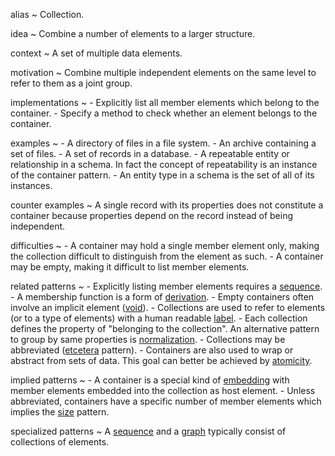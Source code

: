 alias
  ~ Collection.

idea
  ~ Combine a number of elements to a larger structure.

context
  ~ A set of multiple data elements.

motivation
  ~ Combine multiple independent elements on the same level to refer to
    them as a joint group.

implementations
  ~ -   Explicitly list all member elements which belong to the
        container.
    -   Specify a method to check whether an element belongs to the
        container.

examples
  ~ -   A directory of files in a file system.
    -   An archive containing a set of files.
    -   A set of records in a database.
    -   A repeatable entity or relationship in a schema. In fact the
        concept of repeatability is an instance of the container
        pattern.
    -   An entity type in a schema is the set of all of its instances.

counter examples
  ~ A single record with its properties does not constitute a container
    because properties depend on the record instead of being
    independent.

difficulties
  ~ -   A container may hold a single member element only, making the
        collection difficult to distinguish from the element as such.
    -   A container may be empty, making it difficult to list member
        elements.

related patterns
  ~ -   Explicitly listing member elements requires a [sequence]().
    -   A membership function is a form of [derivation]().
    -   Empty containers often involve an implicit element ([void]()).
    -   Collections are used to refer to elements (or to a type of
        elements) with a human readable [label]().
    -   Each collection defines the property of "belonging to the
        collection". An alternative pattern to group by same properties
        is [normalization]().
    -   Collections may be abbreviated ([etcetera]() pattern).
    -   Containers are also used to wrap or abstract from sets of data.
        This goal can better be achieved by [atomicity]().

implied patterns
  ~ -   A container is a special kind of [embedding]() with member
        elements embedded into the collection as host element.
    -   Unless abbreviated, containers have a specific number of member
        elements which implies the [size]() pattern.

specialized patterns
  ~ A [sequence]() and a [graph]() typically consist of collections of
    elements.


